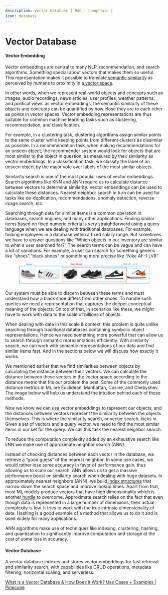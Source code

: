 ```yaml
---
description: Vector Database | RAG | LangChain |
icon: database
---
```


# Vector Database

#### Vector Embedding&#x20;

Vector embeddings are central to many NLP, recommendation, and search algorithms. Something special about vectors that makes them so useful. This representation makes it possible to translate[ semantic similarity](https://en.wikipedia.org/wiki/Semantic_similarity) as perceived by humans to proximity in a[ vector space](https://en.wikipedia.org/wiki/Vector_space).&#x20;

In other words, when we represent real-world objects and concepts such as images, audio recordings, news articles, user profiles, weather patterns, and political views as vector embeddings, the semantic similarity of these objects and concepts can be quantified by how close they are to each other as points in vector spaces. Vector embedding representations are thus suitable for common machine learning tasks such as clustering, recommendation, and classification.

For example, in a clustering task, clustering algorithms assign similar points to the same cluster while keeping points from different clusters as dissimilar as possible. In a recommendation task, when making recommendations for an unseen object, the recommender system would look for objects that are most similar to the object in question, as measured by their similarity as vector embeddings. In a classification task, we classify the label of an unseen object by the major vote over labels of the most similar objects.

Similarity search is one of the most popular uses of vector embeddings. Search algorithms like KNN and ANN require us to calculate distance between vectors to determine similarity. Vector embeddings can be used to calculate these distances. Nearest neighbor search in turn can be used for tasks like de-duplication, recommendations, anomaly detection, reverse image search, etc.

Searching through data for similar items is a common operation in databases, search engines, and many other applications. Finding similar items based on fixed numeric criteria is very straightforward using a query language when we are dealing with traditional databases. For example, finding employees in a database within a fixed salary range. But sometimes we have to answer questions like “Which objects in our inventory are similar to what a user searched for?” The search terms can be vague and can have a lot of variations. For example, a user can search for something generic like “shoes”,“black shoes” or something more precise like “Nike AF-1 LV8”

<figure><img src="../.gitbook/assets/unknown (1) (1).png" alt=""><figcaption></figcaption></figure>

Our system must be able to discern between these terms and must understand how a black shoe differs from other shoes. To handle such queries we need a representation that captures the deeper conceptual meaning of the objects. On top of that, in scenarios like these, we might have to work with data to the scale of billions of objects.

When dealing with data in this scale & context, this problem is quite unlike searching through traditional databases containing symbolic object representations. Hence we need something more powerful that can allow us to search through semantic representations efficiently. With similarity search, we can work with semantic representations of our data and find similar items fast. And in the sections below we will discuss how exactly it works.

We mentioned earlier that we find similarities between objects by calculating the distance between their vectors. We can calculate the distance between these vectors in the vector space according to the distance metric that fits our problem the best. Some of the commonly used distance metrics in ML are Euclidean, Manhattan, Cosine, and Chebyshev. The image below will help us understand the intuition behind each of these methods.

Now we know we can use vector embeddings to represent our objects, and the distances between vectors represent the similarity between the objects themselves. This is where the similarity search, or vector search, kicks in. Given a set of vectors and a query vector, we need to find the most similar items in our set for the query. We call this task the nearest neighbor search.

To reduce the computation complexity added by an exhaustive search like kNN we make use of approximate neighbor search (ANN).&#x20;

Instead of checking distances between each vector in the database, we retrieve a “good guess” of the nearest neighbor. In some use cases, we would rather lose some accuracy in favor of performance gain, thus allowing us to scale our search. ANN allows us to get a massive performance boost on similarity search when dealing with huge datasets. In approximately nearest neighbors (ANN), we build[ index structures](https://www.pinecone.io/learn/what-is-a-vector-index/) that narrow down the search space and improve lookup times. Apart from that, most ML models produce vectors that have high dimensionality which is another[ hurdle](https://en.wikipedia.org/wiki/Curse_of_dimensionality) to overcome. Approximate search relies on the fact that even though data is represented in a large number of dimensions, their actual complexity is low. It tries to work with the true intrinsic dimensionality of data. Hashing is a good example of a method that allows us to do it and is used widely for many applications.&#x20;

ANN algorithms make use of techniques like indexing, clustering, hashing, and quantization to significantly improve computation and storage at the cost of some loss in accuracy.



#### Vector Database&#x20;

A vector database indexes and stores vector embeddings for fast retrieval and similarity search, with capabilities like CRUD operations, metadata filtering, horizontal scaling, and serverless.

[What is a Vector Database & How Does it Work? Use Cases + Examples | Pinecone](https://www.pinecone.io/learn/vector-database/)&#x20;


